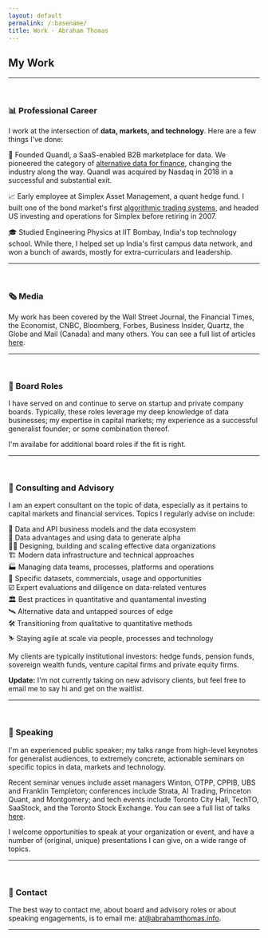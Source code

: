 ```yaml
---
layout: default
permalink: /:basename/
title: Work · Abraham Thomas
---
```


## My Work

----

<br/> 

### 📊 Professional Career

I work at the intersection of **data, markets, and technology**. Here are a few things I've done:

🚀 Founded Quandl, a SaaS-enabled B2B marketplace for data. We pioneered the category of [alternative data for finance](https://en.wikipedia.org/wiki/Alternative_data_(finance)), changing the industry along the way. Quandl was acquired by Nasdaq in 2018 in a successful and substantial exit.  

📈 Early employee at Simplex Asset Management, a quant hedge fund. I built one of the bond market's first [algorithmic trading systems](https://en.wikipedia.org/wiki/Algorithmic_trading), and headed US investing and operations for Simplex before retiring in 2007.

🎓 Studied Engineering Physics at IIT Bombay, India's top technology school. While there, I helped set up India's first campus data network, and won a bunch of awards, mostly for extra-curriculars and leadership.

----

<br/>


### 🗞 Media

My work has been covered by the Wall Street Journal, the Financial Times, the Economist, CNBC, Bloomberg, Forbes, Business Insider, Quartz, the Globe and Mail (Canada) and many others. You can see a full list of articles [here](/press).


----

<br/>


### 🎯 Board Roles

I have served on and continue to serve on startup and private company boards.  Typically, these roles leverage my deep knowledge of data businesses; my expertise in capital markets; my experience as a successful generalist founder; or some combination thereof.  

I'm availabe for additional board roles if the fit is right.


----

<br/>


### 🧭 Consulting and Advisory

I am an expert consultant on the topic of data, especially as it pertains to capital markets and financial services.  Topics I regularly advise on include:

🔢 Data and API business models and the data ecosystem  
💱 Data advantages and using data to generate alpha  
👩‍💻 Designing, building and scaling effective data organizations  
🏗️ Modern data infrastructure and technical approaches  
🏭 Managing data teams, processes, platforms and operations  
🚚 Specific datasets, commercials, usage and opportunities  
☑️ Expert evaluations and diligence on data-related ventures   
🏛️ Best practices in quantitative and quantamental investing  
🛰️ Alternative data and untapped sources of edge  
🛠 Transitioning from qualitative to quantitative methods  
⛷ Staying agile at scale via people, processes and technology  

My clients are typically institutional investors: hedge funds, pension funds, sovereign wealth funds, venture capital firms and private equity firms.  

**Update:** I'm not currently taking on new advisory clients, but feel free to email me to say hi and get on the waitlist. 



----

<br/>


### 🎤 Speaking

I'm an experienced public speaker; my talks range from high-level keynotes for generalist audiences, to extremely concrete, actionable seminars on specific topics in data, markets and technology.  

Recent seminar venues include asset managers Winton, OTPP, CPPIB, UBS and Franklin Templeton; conferences include Strata, AI Trading, Princeton Quant, and Montgomery; and tech events include Toronto City Hall, TechTO, SaaStock, and the Toronto Stock Exchange. You can see a full list of talks [here](/talks).

I welcome opportunities to speak at your organization or event, and have a number of (original, unique) presentations I can give, on a wide range of topics.

----

<br/>


### 📧 Contact

The best way to contact me, about board and advisory roles or about speaking engagements, is to email me: <u>at@abrahamthomas.info</u>.


----

<br/>

